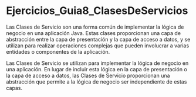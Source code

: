 # Ejercicios_Guia8_ClasesDeServicios

Las Clases de Servicio son una forma común de implementar la lógica de negocio en una aplicación Java. 
Estas clases proporcionan una capa de abstracción entre la capa de presentación y la capa de acceso a datos, 
y se utilizan para realizar operaciones complejas que pueden involucrar a varias entidades o componentes de la aplicación.

Las Clases de Servicio se utilizan para implementar la lógica de negocio en una aplicación. En lugar de incluir esta lógica 
en la capa de presentación o la capa de acceso a datos, las Clases de Servicio proporcionan una abstracción que permite a la 
lógica de negocio ser independiente de estas capas.
